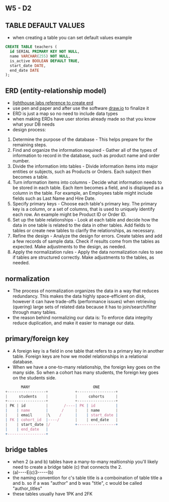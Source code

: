 ## W5 - D2

## TABLE DEFAULT VALUES
* when creating a table you can set default values example
```sql
CREATE TABLE teachers (
  id SERIAL PRIMARY KEY NOT NULL,
  name VARCHAR(255) NOT NULL,
  is_active BOOLEAN DEFAULT TRUE,
  start_date DATE,
  end_date DATE
);
```

## ERD (entity-relationship model)
* [lighthouse labs reference to create erd](https://web.compass.lighthouselabs.ca/activities/944)
* use pen and paper and after use the software [draw.io](https://www.draw.io/) to finalize it
* ERD is just a map so no need to include data types
* when making ERDs have user stories already made so that you know what your DB needs
* design process:
1. Determine the purpose of the database - This helps prepare for the remaining steps.
2. Find and organize the information required - Gather all of the types of information to record in the database, such as product name and order number.
3. Divide the information into tables - Divide information items into major entities or subjects, such as Products or Orders. Each subject then becomes a table.
4. Turn information items into columns - Decide what information needs to be stored in each table. Each item becomes a field, and is displayed as a column in the table. For example, an Employees table might include fields such as Last Name and Hire Date.
5. Specify primary keys - Choose each table's primary key. The primary key is a column, or a set of columns, that is used to uniquely identify each row. An example might be Product ID or Order ID.
6. Set up the table relationships - Look at each table and decide how the data in one table is related to the data in other tables. Add fields to tables or create new tables to clarify the relationships, as necessary.
7. Refine the design - Analyze the design for errors. Create tables and add a few records of sample data. Check if results come from the tables as expected. Make adjustments to the design, as needed.
8. Apply the normalization rules - Apply the data normalization rules to see if tables are structured correctly. Make adjustments to the tables, as needed.

## normalization
* The process of normalization organizes the data in a way that reduces redundancy. This makes the data highly space-efficient on disk, however it can have trade-offs (performance issues) when retrieving (quering) large sets of related data because it has to join/search/filter through many tables.
* the reason behind normalizing our data is: To enforce data integrity reduce duplication, and make it easier to manage our data.

## primary/foreign key
* A foreign key is a field in one table that refers to a primary key in another table. Foreign keys are how we model relationships in a relational database. 
* When we have a one-to-many relationship, the foreign key goes on the many side. So when a cohort has many students, the foreign key goes on the students side.
```js
       MANY                            ONE
+-----------------+            +-----------------+
|     students    |            |     cohorts     |
+-----------------+            +-----------------+
| PK | id         |       /----| PK | id         |
|    | name       |      /     |    | name       |
|    | email      |\    /      |    | start_date |
| FK | cohort_id  |----/       |    | end_date   |
|    | start_date |/           +-----------------+
|    | end_date   |
+-----------------+
```

## bridge tables
* when 2 (a and b) tables have a many-to-many realtionship you'll likely need to create a bridge table (c) that connects the 2.
* (a)----E(c)3-----(b)
* the naming convention for c's table title is a comboination of table title a and b. so if a was "author" and b was "title", c would be called "author_titles" 
* these tables usually have 1PK and 2FK